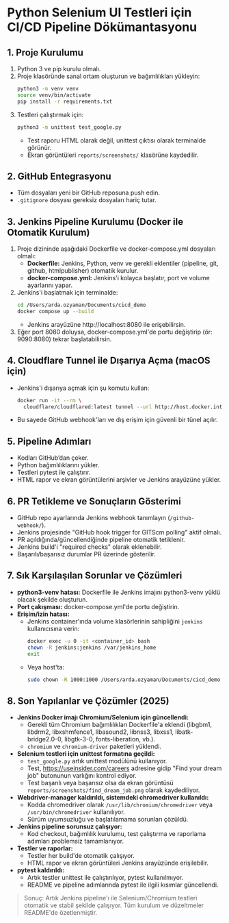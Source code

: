 # Python Selenium UI Testleri için CI/CD Pipeline Dökümantasyonu

## 1. Proje Kurulumu

1. Python 3 ve pip kurulu olmalı.
2. Proje klasöründe sanal ortam oluşturun ve bağımlılıkları yükleyin:
   ```sh
   python3 -m venv venv
   source venv/bin/activate
   pip install -r requirements.txt
   ```
3. Testleri çalıştırmak için:
   ```sh
   python3 -m unittest test_google.py
   ```
   - Test raporu HTML olarak değil, unittest çıktısı olarak terminalde görünür.
   - Ekran görüntüleri `reports/screenshots/` klasörüne kaydedilir.

## 2. GitHub Entegrasyonu

- Tüm dosyaları yeni bir GitHub reposuna push edin.
- `.gitignore` dosyası gereksiz dosyaları hariç tutar.

## 3. Jenkins Pipeline Kurulumu (Docker ile Otomatik Kurulum)

1. Proje dizininde aşağıdaki Dockerfile ve docker-compose.yml dosyaları olmalı:
   - **Dockerfile:** Jenkins, Python, venv ve gerekli eklentiler (pipeline, git, github, htmlpublisher) otomatik kurulur.
   - **docker-compose.yml:** Jenkins'i kolayca başlatır, port ve volume ayarlarını yapar.
2. Jenkins'i başlatmak için terminalde:
   ```sh
   cd /Users/arda.ozyaman/Documents/cicd_demo
   docker compose up --build
   ```
   - Jenkins arayüzüne http://localhost:8080 ile erişebilirsin.
3. Eğer port 8080 doluysa, docker-compose.yml'de portu değiştirip (ör: 9090:8080) tekrar başlatabilirsin.

## 4. Cloudflare Tunnel ile Dışarıya Açma (macOS için)

- Jenkins'i dışarıya açmak için şu komutu kullan:
  ```sh
  docker run -it --rm \
    cloudflare/cloudflared:latest tunnel --url http://host.docker.internal:8080
  ```
- Bu sayede GitHub webhook'ları ve dış erişim için güvenli bir tünel açılır.

## 5. Pipeline Adımları

- Kodları GitHub’dan çeker.
- Python bağımlılıklarını yükler.
- Testleri pytest ile çalıştırır.
- HTML rapor ve ekran görüntülerini arşivler ve Jenkins arayüzüne yükler.

## 6. PR Tetikleme ve Sonuçların Gösterimi

- GitHub repo ayarlarında Jenkins webhook tanımlayın (`/github-webhook/`).
- Jenkins projesinde "GitHub hook trigger for GITScm polling" aktif olmalı.
- PR açıldığında/güncellendiğinde pipeline otomatik tetiklenir.
- Jenkins build'i "required checks" olarak eklenebilir.
- Başarılı/başarısız durumlar PR üzerinde gösterilir.

## 7. Sık Karşılaşılan Sorunlar ve Çözümleri

- **python3-venv hatası:** Dockerfile ile Jenkins imajını python3-venv yüklü olacak şekilde oluşturun.
- **Port çakışması:** docker-compose.yml'de portu değiştirin.
- **Erişim/izin hatası:**
  - Jenkins container'ında volume klasörlerinin sahipliğini `jenkins` kullanıcısına verin:
    ```sh
    docker exec -u 0 -it <container_id> bash
    chown -R jenkins:jenkins /var/jenkins_home
    exit
    ```
  - Veya host'ta:
    ```sh
    sudo chown -R 1000:1000 /Users/arda.ozyaman/Documents/cicd_demo
    ```

## 8. Son Yapılanlar ve Çözümler (2025)

- **Jenkins Docker imajı Chromium/Selenium için güncellendi:**
  - Gerekli tüm Chromium bağımlılıkları Dockerfile'a eklendi (libgbm1, libdrm2, libxshmfence1, libasound2, libnss3, libxss1, libatk-bridge2.0-0, libgtk-3-0, fonts-liberation, vb.).
  - `chromium` ve `chromium-driver` paketleri yüklendi.
- **Selenium testleri için unittest formatına geçildi:**
  - `test_google.py` artık unittest modülünü kullanıyor.
  - Test, https://useinsider.com/careers adresine gidip "Find your dream job" butonunun varlığını kontrol ediyor.
  - Test başarılı veya başarısız olsa da ekran görüntüsü `reports/screenshots/find_dream_job.png` olarak kaydediliyor.
- **Webdriver-manager kaldırıldı, sistemdeki chromedriver kullanıldı:**
  - Kodda chromedriver olarak `/usr/lib/chromium/chromedriver` veya `/usr/bin/chromedriver` kullanılıyor.
  - Sürüm uyumsuzluğu ve başlatılamama sorunları çözüldü.
- **Jenkins pipeline sorunsuz çalışıyor:**
  - Kod checkout, bağımlılık kurulumu, test çalıştırma ve raporlama adımları problemsiz tamamlanıyor.
- **Testler ve raporlar:**
  - Testler her build'de otomatik çalışıyor.
  - HTML rapor ve ekran görüntüleri Jenkins arayüzünde erişilebilir.
- **pytest kaldırıldı:**
  - Artık testler unittest ile çalıştırılıyor, pytest kullanılmıyor.
  - README ve pipeline adımlarında pytest ile ilgili kısımlar güncellendi.

> Sonuç: Artık Jenkins pipeline'ı ile Selenium/Chromium testleri otomatik ve stabil şekilde çalışıyor. Tüm kurulum ve düzeltmeler README'de özetlenmiştir.
